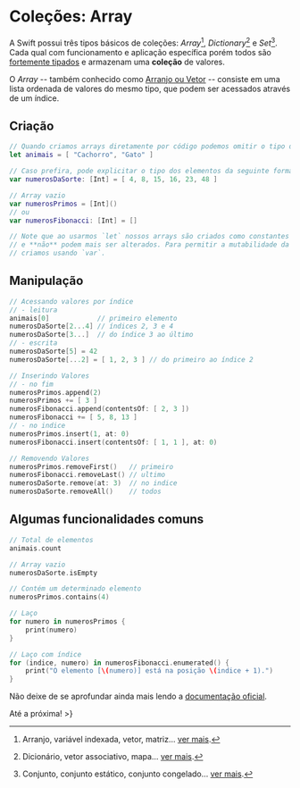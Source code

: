 # Coleções: Array
A Swift possui três tipos básicos de coleções: _Array_[^fn-array],  _Dictionary_[^fn-dictionary] e _Set_[^fn-set]. Cada qual com funcionamento e aplicação específica porém todos são [fortemente tipados][wiki-ft] e armazenam uma **coleção** de valores.

O _Array_ -- também conhecido como [Arranjo ou Vetor][wiki-array] -- consiste em uma lista ordenada de valores do mesmo tipo, que podem ser acessados através de um índice.

## Criação
```swift
// Quando criamos arrays diretamente por código podemos omitir o tipo dos elementos
let animais = [ "Cachorro", "Gato" ]

// Caso prefira, pode explicitar o tipo dos elementos da seguinte forma
var numerosDaSorte: [Int] = [ 4, 8, 15, 16, 23, 48 ]

// Array vazio
var numerosPrimos = [Int]()
// ou
var numerosFibonacci: [Int] = []

// Note que ao usarmos `let` nossos arrays são criados como constantes
// e **não** podem mais ser alterados. Para permitir a mutabilidade da coleção
// criamos usando `var`.
```

## Manipulação
```swift
// Acessando valores por índice
// - leitura
animais[0]            // primeiro elemento
numerosDaSorte[2...4] // índices 2, 3 e 4
numerosDaSorte[3...]  // do índice 3 ao último
// - escrita
numerosDaSorte[5] = 42
numerosDaSorte[...2] = [ 1, 2, 3 ] // do primeiro ao índice 2

// Inserindo Valores
// - no fim
numerosPrimos.append(2)
numerosPrimos += [ 3 ]
numerosFibonacci.append(contentsOf: [ 2, 3 ])
numerosFibonacci += [ 5, 8, 13 ]
// - no indice
numerosPrimos.insert(1, at: 0)
numerosFibonacci.insert(contentsOf: [ 1, 1 ], at: 0)

// Removendo Valores
numerosPrimos.removeFirst()   // primeiro
numerosFibonacci.removeLast() // ultimo
numerosDaSorte.remove(at: 3)  // no indice
numerosDaSorte.removeAll()    // todos
```

## Algumas funcionalidades comuns
```swift
// Total de elementos
animais.count

// Array vazio
numerosDaSorte.isEmpty

// Contém um determinado elemento
numerosPrimos.contains(4)

// Laço
for numero in numerosPrimos {
    print(numero)
}

// Laço com índice
for (indice, numero) in numerosFibonacci.enumerated() {
    print("O elemento [\(numero)] está na posição \(indice + 1).")
}
```

Não deixe de se aprofundar ainda mais lendo a [documentação oficial][doc-array].

Até a próxima!
\>}

[wiki-array]: https://pt.wikipedia.org/wiki/Arranjo_(computa%C3%A7%C3%A3o)
[wiki-dictionary]: https://pt.wikipedia.org/wiki/Vetor_associativo
[wiki-set]: https://pt.wikipedia.org/wiki/Conjunto_(tipo_de_dado_abstrato)
[wiki-ft]: https://pt.wikipedia.org/wiki/Linguagem_tipada#Linguagens_fortemente_tipadas
[doc-array]: https://developer.apple.com/library/content/documentation/Swift/Conceptual/Swift_Programming_Language/CollectionTypes.html#//apple_ref/doc/uid/TP40014097-CH8-ID107

[^fn-array]: Arranjo, variável indexada, vetor, matriz… [ver mais][wiki-array].
[^fn-dictionary]: Dicionário, vetor associativo, mapa… [ver mais][wiki-dictionary].
[^fn-set]: Conjunto, conjunto estático, conjunto congelado… [ver mais][wiki-set].
